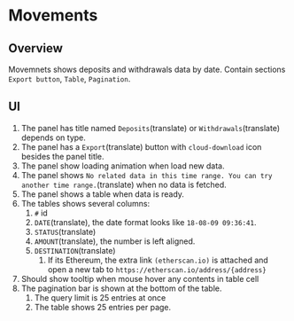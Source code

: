 # Movements

## Overview

Movemnets shows deposits and withdrawals data by date. Contain sections `Export button`, `Table`, `Pagination`.

## UI

1. The panel has title named `Deposits`(translate) or `Withdrawals`(translate) depends on type.
1. The panel has a `Export`(translate) button with `cloud-download` icon besides the panel title.
1. The panel show loading animation when load new data.
1. The panel shows `No related data in this time range. You can try another time range.`(translate) when no data is fetched.
1. The panel shows a table when data is ready.
1. The tables shows several columns:
    1. `#` id
    1. `DATE`(translate), the date format looks like `18-08-09 09:36:41`.
    1. `STATUS`(translate)
    1. `AMOUNT`(translate), the number is left aligned.
    1. `DESTINATION`(translate)
        1. If its Ethereum, the extra link `(etherscan.io)` is attached and open a new tab to `https://etherscan.io/address/{address}`
1. Should show tooltip when mouse hover any contents in table cell
1. The pagination bar is shown at the bottom of the table.
    1. The query limit is 25 entries at once
    1. The table shows 25 entries per page.

